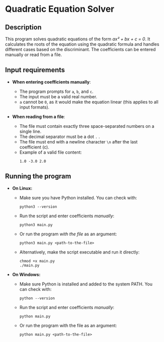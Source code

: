 # Quadratic Equation Solver  

## Description
This program solves quadratic equations of the form *ax² + bx + c = 0*. 
It calculates the roots of the equation using the quadratic formula and handles 
different cases based on the discriminant. The coefficients can be entered manually 
or read from a file.  

## Input requirements
- **When entering coefficients manually**:  
  - The program prompts for `a`, `b`, and `c`.  
  - The input must be a valid real number.  
  - `a` cannot be `0`, as it would make the equation linear (this applies to all input formats).

- **When reading from a file**:  
  - The file must contain exactly three space-separated numbers on a single line.
  - The decimal separator must be a dot `.` . 
  - The file must end with a newline character `\n` after the last coefficient (c).
  - Example of a valid file content:  
    ```
    1.0 -3.0 2.0
    ```

## Running the program
- **On Linux:**
  - Make sure you have Python installed. You can check with:
    ```
    python3 --version
    ```
  - Run the script and enter coefficients *manually*:
    ```
    python3 main.py
    ```
  - Or run the program *with the file* as an argument:
    ```
    python3 main.py <path-to-the-file>
    ```
  - Alternatively, make the script executable and run it directly:
    ```
    chmod +x main.py
    ./main.py
    ```

- **On Windows:**
  - Make sure Python is installed and added to the system PATH. You can check with:
    ```
    python --version
    ```
  - Run the script and enter coefficients *manually*:
    ```
    python main.py
    ```
  - Or run the program with the file as an argument:
    ```
    python main.py <path-to-the-file>
    ```
